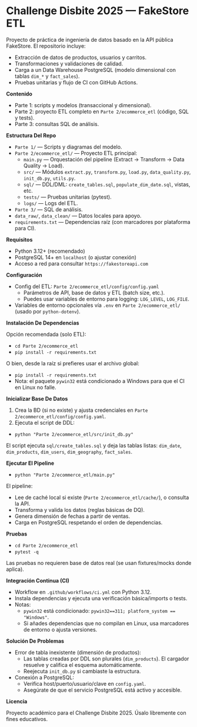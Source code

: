 # Challenge Disbite 2025 — FakeStore ETL

Proyecto de práctica de ingeniería de datos basado en la API pública FakeStore. El repositorio incluye:

- Extracción de datos de productos, usuarios y carritos.
- Transformaciones y validaciones de calidad.
- Carga a un Data Warehouse PostgreSQL (modelo dimensional con tablas `dim_*` y `fact_sales`).
- Pruebas unitarias y flujo de CI con GitHub Actions.


**Contenido**

- Parte 1: scripts y modelos (transaccional y dimensional).
- Parte 2: proyecto ETL completo en `Parte 2/ecommerce_etl` (código, SQL y tests).
- Parte 3: consultas SQL de análisis.


**Estructura Del Repo**

- `Parte 1/` — Scripts y diagramas del modelo.
- `Parte 2/ecommerce_etl/` — Proyecto ETL principal:
  - `main.py` — Orquestación del pipeline (Extract → Transform → Data Quality → Load).
  - `src/` — Módulos `extract.py`, `transform.py`, `load.py`, `data_quality.py`, `init_db.py`, `utils.py`.
  - `sql/` — DDL/DML: `create_tables.sql`, `populate_dim_date.sql`, vistas, etc.
  - `tests/` — Pruebas unitarias (pytest).
  - `logs/` — Logs del ETL.
- `Parte 3/` — SQL de análisis.
- `data_raw/`, `data_clean/` — Datos locales para apoyo.
- `requirements.txt` — Dependencias raíz (con marcadores por plataforma para CI).


**Requisitos**

- Python 3.12+ (recomendado)
- PostgreSQL 14+ en `localhost` (o ajustar conexión)
- Acceso a red para consultar `https://fakestoreapi.com`


**Configuración**

- Config del ETL: `Parte 2/ecommerce_etl/config/config.yaml`
  - Parámetros de API, base de datos y ETL (batch size, etc.).
  - Puedes usar variables de entorno para logging: `LOG_LEVEL`, `LOG_FILE`.
- Variables de entorno opcionales vía `.env` en `Parte 2/ecommerce_etl/` (usado por `python-dotenv`).


**Instalación De Dependencias**

Opción recomendada (solo ETL):

- `cd Parte 2/ecommerce_etl`
- `pip install -r requirements.txt`

O bien, desde la raíz si prefieres usar el archivo global:

- `pip install -r requirements.txt`
- Nota: el paquete `pywin32` está condicionado a Windows para que el CI en Linux no falle.


**Inicializar Base De Datos**

1) Crea la BD (si no existe) y ajusta credenciales en `Parte 2/ecommerce_etl/config/config.yaml`.
2) Ejecuta el script de DDL:

- `python "Parte 2/ecommerce_etl/src/init_db.py"`

El script ejecuta `sql/create_tables.sql` y deja las tablas listas: `dim_date`, `dim_products`, `dim_users`, `dim_geography`, `fact_sales`.


**Ejecutar El Pipeline**

- `python "Parte 2/ecommerce_etl/main.py"`

El pipeline:

- Lee de caché local si existe (`Parte 2/ecommerce_etl/cache/`), o consulta la API.
- Transforma y valida los datos (reglas básicas de DQ).
- Genera dimensión de fechas a partir de ventas.
- Carga en PostgreSQL respetando el orden de dependencias.


**Pruebas**

- `cd Parte 2/ecommerce_etl`
- `pytest -q`

Las pruebas no requieren base de datos real (se usan fixtures/mocks donde aplica).


**Integración Continua (CI)**

- Workflow en `.github/workflows/ci.yml` con Python 3.12.
- Instala dependencias y ejecuta una verificación básica/imports o tests.
- Notas:
  - `pywin32` está condicionado: `pywin32==311; platform_system == "Windows"`.
  - Si añades dependencias que no compilan en Linux, usa marcadores de entorno o ajusta versiones.


**Solución De Problemas**

- Error de tabla inexistente (dimensión de productos):
  - Las tablas creadas por DDL son plurales (`dim_products`). El cargador resuelve y califica el esquema automáticamente.
  - Reejecuta `init_db.py` si cambiaste la estructura.
- Conexión a PostgreSQL:
  - Verifica host/puerto/usuario/clave en `config.yaml`.
  - Asegúrate de que el servicio PostgreSQL está activo y accesible.


**Licencia**

Proyecto académico para el Challenge Disbite 2025. Úsalo libremente con fines educativos.

